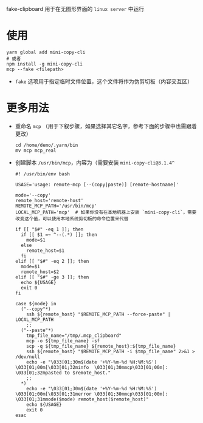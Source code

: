 fake-clipboard 用于在无图形界面的 `linux server` 中运行

# 使用
  ```shell
  yarn global add mini-copy-cli
  # 或者
  npm install -g mini-copy-cli
  mcp --fake <filepath>
  ```

* `fake` 选项用于指定临时文件位置，这个文件将作为伪剪切板（内容交互区）

# 更多用法
* 重命名 `mcp` （用于下叙步骤，如果选择其它名字，参考下面的步骤中也需跟着更改）
  ```shell
  cd /home/demo/.yarn/bin 
  mv mcp mcp_real
  ```
* 创建脚本 `/usr/bin/mcp`，内容为（需要安装 `mini-copy-cli@3.1.4^`
    ```shell
    #! /usr/bin/env bash

    USAGE='usage: remote-mcp [--(copy|paste)] [remote-hostname]'

    mode='--copy'
    remote_host='remote-host'
    REMOTE_MCP_PATH='/usr/bin/mcp'
    LOCAL_MCP_PATH='mcp'  # 如果你没有在本地机器上安装 `mini-copy-cli`，需要改变这个值，可以使用本地系统剪切板的命令位置来代替

    if [[ "$#" -eq 1 ]]; then
      if [[ $1 =~ ^--(.*) ]]; then
        mode=$1
      else
        remote_host=$1
      fi
    elif [[ "$#" -eq 2 ]]; then
      mode=$1
      remote_host=$2
    elif [[ "$#" -ge 3 ]]; then
      echo ${USAGE}
      exit 0
    fi

    case ${mode} in
      ("--copy"*)
        ssh ${remote_host} "$REMOTE_MCP_PATH --force-paste" | LOCAL_MCP_PATH
        ;;
      ("--paste"*)
        tmp_file_name="/tmp/.mcp_clipboard"
        mcp -o ${tmp_file_name} -sf
        scp -q ${tmp_file_name} ${remote_host}:${tmp_file_name}
        ssh ${remote_host} "$REMOTE_MCP_PATH -i $tmp_file_name" 2>&1 > /dev/null
        echo -e "\033[01;30m$(date '+%Y-%m-%d %H:%M:%S') \033[01;00m[\033[01;32minfo  \033[01;30mmcp\033[01;00m]: \033[01;32mpasted to $remote_host."
        ;;
      *)
        echo -e "\033[01;30m$(date '+%Y-%m-%d %H:%M:%S') \033[01;00m[\033[01;31merror \033[01;30mmcp\033[01;00m]: \033[01;31mmode($mode) remote_host($remote_host)"
        echo ${USAGE}
        exit 0
    esac
    ```
